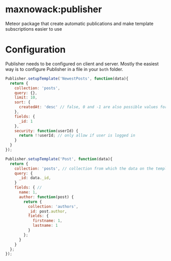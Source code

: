 # maxnowack:publisher
Meteor package that create automatic publications and make template subscriptions easier to use

# Configuration
Publisher needs to be configured on client and server. Mostly the easiest way is to configure Publisher in a file in your `both` folder.

````javascript
Publisher.setupTemplate('NewestPosts', function(data){
  return {
    collection: 'posts',
    query: {},
    limit: 10,
    sort: {
      createdAt: 'desc' // false, 0 and -1 are also possible values for descending
    },
    fields: {
      _id: 1
    },
    security: function(userId) {
      return !!userId; // only allow if user is logged in
    }
  }
});
````

````javascript
Publisher.setupTemplate('Post', function(data){
  return {
    collection: 'posts', // collection from which the data on the template should be
    query: {
      _id: data._id,
    }
    fields: { //
      name: 1,
      author: function(post) {
        return {
          collection: 'authors',
          _id: post.author,
          fields: {
            firstname: 1,
            lastname: 1
          }
        };
      }
    }
  };
});
````
